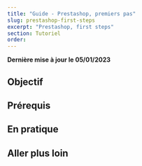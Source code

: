 ```yaml
---
title: "Guide - Prestashop, premiers pas"
slug: prestashop-first-steps
excerpt: "Prestashop, first steps"
section: Tutoriel
order: 
---
```


**Dernière mise à jour le 05/01/2023**

## Objectif

## Prérequis

## En pratique

## Aller plus loin
